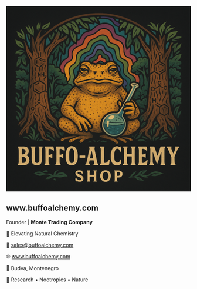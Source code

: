 <div class="card">
      <img src="B58D0125-0BDF-41DF-ACB6-E040461C9B12.png" alt="BuffoAlchemy Logo" />
      <h2>www.buffoalchemy.com</h2>
      <p>Founder | <strong>Monte Trading Company</strong></p>
      <p>🌿 Elevating Natural Chemistry</p>
      <p>📧 <a href="mailto:sales@buffoalchemy.com">sales@buffoalchemy.com</a></p>
      <p>🌐 <a href="https://www.buffoalchemy.com">www.buffoalchemy.com</a></p>
      <p>📍 Budva, Montenegro</p>
      <p>🔬 Research • Nootropics • Nature</p>
    </div>
  </body>
</html>
